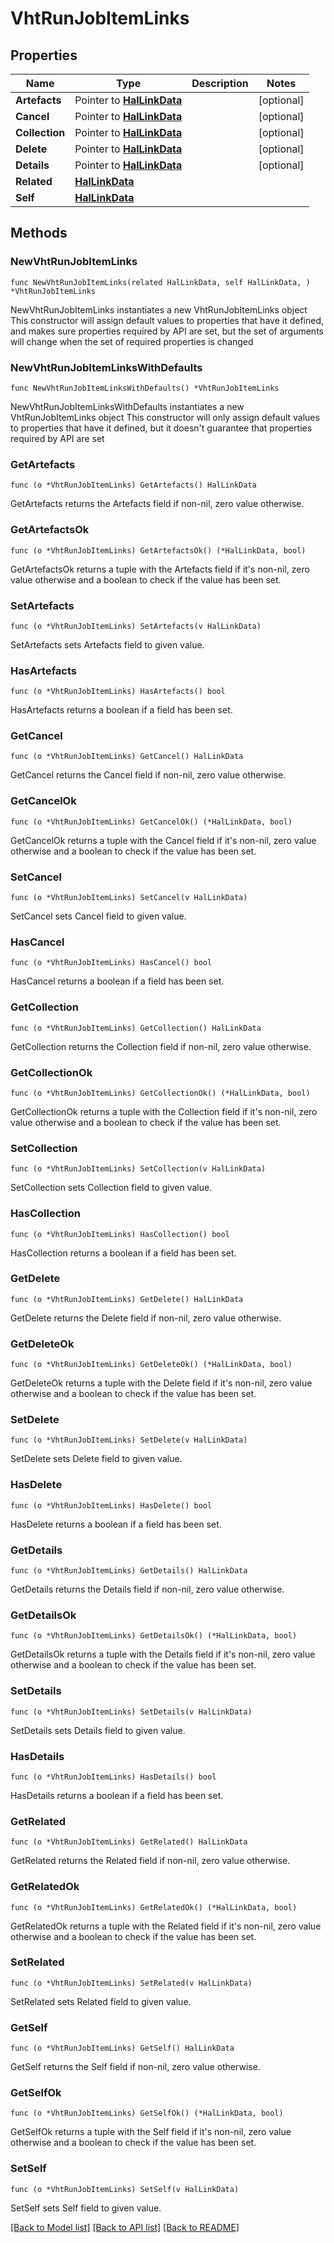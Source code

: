 <!--
Copyright (C) 2020-2025 Arm Limited or its affiliates and Contributors. All rights reserved.
SPDX-License-Identifier: Apache-2.0
-->
# VhtRunJobItemLinks

## Properties

Name | Type | Description | Notes
------------ | ------------- | ------------- | -------------
**Artefacts** | Pointer to [**HalLinkData**](HalLinkData.md) |  | [optional] 
**Cancel** | Pointer to [**HalLinkData**](HalLinkData.md) |  | [optional] 
**Collection** | Pointer to [**HalLinkData**](HalLinkData.md) |  | [optional] 
**Delete** | Pointer to [**HalLinkData**](HalLinkData.md) |  | [optional] 
**Details** | Pointer to [**HalLinkData**](HalLinkData.md) |  | [optional] 
**Related** | [**HalLinkData**](HalLinkData.md) |  | 
**Self** | [**HalLinkData**](HalLinkData.md) |  | 

## Methods

### NewVhtRunJobItemLinks

`func NewVhtRunJobItemLinks(related HalLinkData, self HalLinkData, ) *VhtRunJobItemLinks`

NewVhtRunJobItemLinks instantiates a new VhtRunJobItemLinks object
This constructor will assign default values to properties that have it defined,
and makes sure properties required by API are set, but the set of arguments
will change when the set of required properties is changed

### NewVhtRunJobItemLinksWithDefaults

`func NewVhtRunJobItemLinksWithDefaults() *VhtRunJobItemLinks`

NewVhtRunJobItemLinksWithDefaults instantiates a new VhtRunJobItemLinks object
This constructor will only assign default values to properties that have it defined,
but it doesn't guarantee that properties required by API are set

### GetArtefacts

`func (o *VhtRunJobItemLinks) GetArtefacts() HalLinkData`

GetArtefacts returns the Artefacts field if non-nil, zero value otherwise.

### GetArtefactsOk

`func (o *VhtRunJobItemLinks) GetArtefactsOk() (*HalLinkData, bool)`

GetArtefactsOk returns a tuple with the Artefacts field if it's non-nil, zero value otherwise
and a boolean to check if the value has been set.

### SetArtefacts

`func (o *VhtRunJobItemLinks) SetArtefacts(v HalLinkData)`

SetArtefacts sets Artefacts field to given value.

### HasArtefacts

`func (o *VhtRunJobItemLinks) HasArtefacts() bool`

HasArtefacts returns a boolean if a field has been set.

### GetCancel

`func (o *VhtRunJobItemLinks) GetCancel() HalLinkData`

GetCancel returns the Cancel field if non-nil, zero value otherwise.

### GetCancelOk

`func (o *VhtRunJobItemLinks) GetCancelOk() (*HalLinkData, bool)`

GetCancelOk returns a tuple with the Cancel field if it's non-nil, zero value otherwise
and a boolean to check if the value has been set.

### SetCancel

`func (o *VhtRunJobItemLinks) SetCancel(v HalLinkData)`

SetCancel sets Cancel field to given value.

### HasCancel

`func (o *VhtRunJobItemLinks) HasCancel() bool`

HasCancel returns a boolean if a field has been set.

### GetCollection

`func (o *VhtRunJobItemLinks) GetCollection() HalLinkData`

GetCollection returns the Collection field if non-nil, zero value otherwise.

### GetCollectionOk

`func (o *VhtRunJobItemLinks) GetCollectionOk() (*HalLinkData, bool)`

GetCollectionOk returns a tuple with the Collection field if it's non-nil, zero value otherwise
and a boolean to check if the value has been set.

### SetCollection

`func (o *VhtRunJobItemLinks) SetCollection(v HalLinkData)`

SetCollection sets Collection field to given value.

### HasCollection

`func (o *VhtRunJobItemLinks) HasCollection() bool`

HasCollection returns a boolean if a field has been set.

### GetDelete

`func (o *VhtRunJobItemLinks) GetDelete() HalLinkData`

GetDelete returns the Delete field if non-nil, zero value otherwise.

### GetDeleteOk

`func (o *VhtRunJobItemLinks) GetDeleteOk() (*HalLinkData, bool)`

GetDeleteOk returns a tuple with the Delete field if it's non-nil, zero value otherwise
and a boolean to check if the value has been set.

### SetDelete

`func (o *VhtRunJobItemLinks) SetDelete(v HalLinkData)`

SetDelete sets Delete field to given value.

### HasDelete

`func (o *VhtRunJobItemLinks) HasDelete() bool`

HasDelete returns a boolean if a field has been set.

### GetDetails

`func (o *VhtRunJobItemLinks) GetDetails() HalLinkData`

GetDetails returns the Details field if non-nil, zero value otherwise.

### GetDetailsOk

`func (o *VhtRunJobItemLinks) GetDetailsOk() (*HalLinkData, bool)`

GetDetailsOk returns a tuple with the Details field if it's non-nil, zero value otherwise
and a boolean to check if the value has been set.

### SetDetails

`func (o *VhtRunJobItemLinks) SetDetails(v HalLinkData)`

SetDetails sets Details field to given value.

### HasDetails

`func (o *VhtRunJobItemLinks) HasDetails() bool`

HasDetails returns a boolean if a field has been set.

### GetRelated

`func (o *VhtRunJobItemLinks) GetRelated() HalLinkData`

GetRelated returns the Related field if non-nil, zero value otherwise.

### GetRelatedOk

`func (o *VhtRunJobItemLinks) GetRelatedOk() (*HalLinkData, bool)`

GetRelatedOk returns a tuple with the Related field if it's non-nil, zero value otherwise
and a boolean to check if the value has been set.

### SetRelated

`func (o *VhtRunJobItemLinks) SetRelated(v HalLinkData)`

SetRelated sets Related field to given value.


### GetSelf

`func (o *VhtRunJobItemLinks) GetSelf() HalLinkData`

GetSelf returns the Self field if non-nil, zero value otherwise.

### GetSelfOk

`func (o *VhtRunJobItemLinks) GetSelfOk() (*HalLinkData, bool)`

GetSelfOk returns a tuple with the Self field if it's non-nil, zero value otherwise
and a boolean to check if the value has been set.

### SetSelf

`func (o *VhtRunJobItemLinks) SetSelf(v HalLinkData)`

SetSelf sets Self field to given value.



[[Back to Model list]](../README.md#documentation-for-models) [[Back to API list]](../README.md#documentation-for-api-endpoints) [[Back to README]](../README.md)


